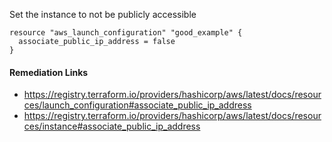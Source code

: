 
Set the instance to not be publicly accessible

```hcl
resource "aws_launch_configuration" "good_example" {
  associate_public_ip_address = false
}
```

#### Remediation Links
 - https://registry.terraform.io/providers/hashicorp/aws/latest/docs/resources/launch_configuration#associate_public_ip_address
 - https://registry.terraform.io/providers/hashicorp/aws/latest/docs/resources/instance#associate_public_ip_address
        